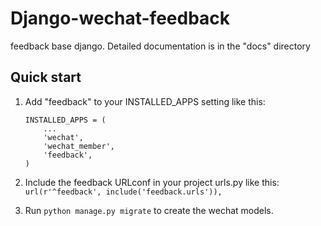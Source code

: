 # Django-wechat-feedback

feedback base django.
Detailed documentation is in the "docs" directory

## Quick start

1. Add "feedback" to your INSTALLED_APPS setting like this:
    ```
    INSTALLED_APPS = (
        ...
        'wechat',
        'wechat_member',
        'feedback',
    )
    ```

2. Include the feedback URLconf in your project urls.py like this:
   `url(r'^feedback', include('feedback.urls')),`

5. Run `python manage.py migrate` to create the wechat models.

